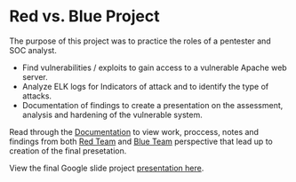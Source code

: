 # Red vs. Blue Project
The purpose of this project was to practice the roles of a pentester and SOC analyst.
- Find vulnerabilities / exploits to gain access to a vulnerable Apache web server.
- Analyze ELK logs for Indicators of attack and to identify the type of attacks.
- Documentation of findings to create a presentation on the assessment, analysis and hardening of the vulnerable system.

Read through the [Documentation](https://github.com/aprilemorales/RedvsBlueProject/tree/master/Documentation) to view work, proccess, notes and findings from both [Red Team](https://github.com/cybertekjoe/Project-2/blob/main/RedTeam.md) and [Blue Team](https://github.com/cybertekjoe/Project-2/blob/main/BlueTeam.md) perspective that lead up to creation of the final presetation.

View the final Google slide project [presentation here](https://docs.google.com/presentation/d/1fnGYJImmxA9NmKkuyRHfveKDSxcfO8sR7hGgkLP5UNk/edit?usp=sharing).
